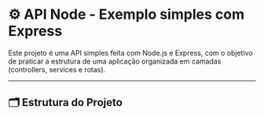 # ⚙️ API Node - Exemplo simples com Express

Este projeto é uma API simples feita com Node.js e Express, com o objetivo de praticar a estrutura de uma aplicação organizada em camadas (controllers, services e rotas).

---

## 🗂 Estrutura do Projeto


